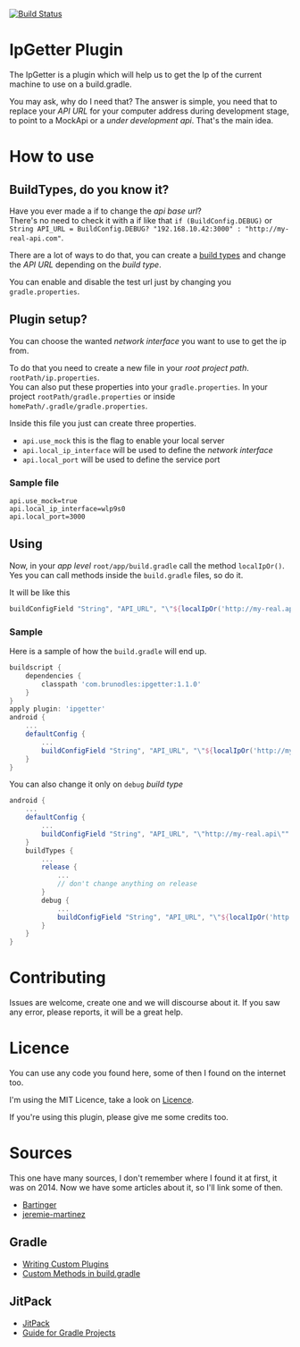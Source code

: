[![Build Status](https://travis-ci.org/brunodles/IpGetter.svg?branch=release)](https://travis-ci.org/brunodles/IpGetter)
# IpGetter Plugin
The IpGetter is a plugin which will help us to get the Ip of the current machine to use on a build.gradle.

You may ask, why do I need that? The answer is simple, you need that to replace your *API URL* for your computer
address during development stage, to point to a MockApi or a *under development api*. That's the main idea.

# How to use

## BuildTypes, do you know it?

Have you ever made a if to change the *api base url*?  
There's no need to check it with a if like that `if (BuildConfig.DEBUG)`
or `String API_URL = BuildConfig.DEBUG? "192.168.10.42:3000" : "http://my-real-api.com"`.

There are a lot of ways to do that, you can create a [build types](https://developer.android.com/studio/build/build-variants.html) and 
change the *API URL* depending on the *build type*.

You can enable and disable the test url just by changing you `gradle.properties`.

## Plugin setup?

You can choose the wanted *network interface* you want to use to get the ip from.

To do that you need to create a new file in your *root project path*. `rootPath/ip.properties`.  
You can also put these properties into your `gradle.properties`. In your project `rootPath/gradle.properties` 
or inside `homePath/.gradle/gradle.properties`.

Inside this file you just can create three properties.
* `api.use_mock` this is the flag to enable your local server
* `api.local_ip_interface` will be used to define the *network interface*
* `api.local_port` will be used to define the service port

### Sample file

```properties
api.use_mock=true
api.local_ip_interface=wlp9s0
api.local_port=3000
```

## Using

Now, in your *app level* `root/app/build.gradle` call the method `localIpOr()`.
Yes you can call methods inside the `build.gradle` files, so do it.

It will be like this
```gradle
buildConfigField "String", "API_URL", "\"${localIpOr('http://my-real.api')}\""
```

### Sample
Here is a sample of how the `build.gradle` will end up.

```gradle
buildscript {
    dependencies {
        classpath 'com.brunodles:ipgetter:1.1.0'
    }
}
apply plugin: 'ipgetter'
android {
    ...
    defaultConfig {
        ...
        buildConfigField "String", "API_URL", "\"${localIpOr('http://my-real.api')}\""
    }
}
```

You can also change it only on `debug` *build type*
```gradle
android {
    ...
    defaultConfig {
        ...
        buildConfigField "String", "API_URL", "\"http://my-real.api\""
    }
    buildTypes {
        ...
        release {
            ...
            // don't change anything on release
        }
        debug {
            ...
            buildConfigField "String", "API_URL", "\"${localIpOr('http://my-real.api')}\""
        }
    }
}
```

# Contributing

Issues are welcome, create one and we will discourse about it.
If you saw any error, please reports, it will be a great help.

# Licence
You can use any code you found here, some of then I found on the internet too.

I'm using the MIT Licence, take a look on [Licence](LICENCE.md).

If you're using this plugin, please give me some credits too.

# Sources
This one have many sources, I don't remember where I found it at first, it was on 2014.
Now we have some articles about it, so I'll link some of then.
* [Bartinger](http://bartinger.at/inject-dynamic-host-ip-address-with-gradle/)
* [jeremie-martinez](http://jeremie-martinez.com/2015/05/05/inject-host-gradle/)

## Gradle
* [Writing Custom Plugins](https://docs.gradle.org/current/userguide/custom_plugins.html)
* [Custom Methods in build.gradle](http://stackoverflow.com/a/38032000/1622925)

## JitPack
* [JitPack](https://jitpack.io/)
* [Guide for Gradle Projects](https://jitpack.io/docs/BUILDING/#gradle-projects)
